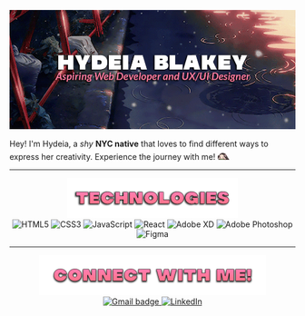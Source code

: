 <!--
Banner Section
-->

<a href="https://github.com/hydeiablakey" target="_blank">![banner](hydeiabanner.gif)</a>

<!--
Mini Introduction
-->


Hey! I'm Hydeia, a *shy* **NYC native** that loves to find different ways to express her creativity. Experience the journey with me!
<img src="nezuko.gif" width="20px">


----
<!--
Technologies
-->
<div align="center">
<img src="technologiesheader.png" width="300px">
<br>

<img alt="HTML5" src="https://img.shields.io/badge/html5-%23E34F26.svg?style=for-the-badge&logo=html5&logoColor=white" />

<img alt="CSS3" src="https://img.shields.io/badge/css3-%231572B6.svg?style=for-the-badge&logo=css3&logoColor=white"/>

<img alt="JavaScript" src="https://img.shields.io/badge/javascript-%23323330.svg?style=for-the-badge&logo=javascript&logoColor=%23F7DF1E"/>

<img alt="React" src="https://img.shields.io/badge/react-%2320232a.svg?style=for-the-badge&logo=react&logoColor=%2361DAFB"/>

<img alt="Adobe XD" src="https://img.shields.io/badge/adobexd-%23FF26BE.svg?style=for-the-badge&logo=adobexd&logoColor=white" />

<img alt="Adobe Photoshop" src="https://img.shields.io/badge/adobephotoshop-%2331A8FF.svg?style=for-the-badge&logo=adobephotoshop&logoColor=white"/>
 
<img alt="Figma" src="https://img.shields.io/badge/figma-%23F24E1E.svg?style=for-the-badge&logo=figma&logoColor=white"/>


---

<!--
Connect with me section 
-->

<div align="center">
<img src="connectheader.png" width="400px">
<br>

<span>
<a href="mailto:blakeyhydeia@gmail.com"><img src="https://img.shields.io/badge/gmail-%23fd1745.svg?&style=for-the-badge&logo=gmail&logoColor=white" alt="Gmail badge" height=25 width=90> 
</span>
<a href="https://www.linkedin.com/in/hydeiablakey/" target="_blank"><img alt="LinkedIn" src="https://img.shields.io/badge/linkedin-%230077B5.svg?style=for-the-badge&logo=linkedin&logoColor=white" height=25 width=90/>


